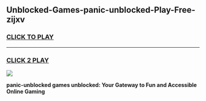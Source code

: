 
## Unblocked-Games-panic-unblocked-Play-Free-zijxv
<h3>
<a href="https://premium76.site?title=panic-unblocked&ref=18A1">CLICK TO PLAY</a></h3>
<hr>

<h3>
<a href="https://premium76.site?title=panic-unblocked&ref=18A1">CLICK 2 PLAY</a>
  
</h3>

<a href="https://premium76.site?title=panic-unblocked&ref=18A1"><img src="https://clearcache.store/games.png"></a>


**panic-unblocked games unblocked: Your Gateway to Fun and Accessible Online Gaming**
